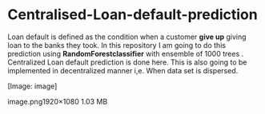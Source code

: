 # Centralised-Loan-default-prediction
Loan default is defined as the condition when a customer **give up** giving loan to the banks they took. 
In this repository I am going to do this prediction using **RandomForestclassifier** with ensemble of 1000 trees .
Centralized Loan default prediction is done here. This is also going to be implemented in decentralized manner i,e. When data set is dispersed.



[Image: image]

image.png1920×1080 1.03 MB


